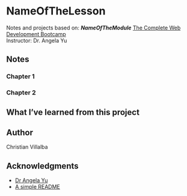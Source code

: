 # NameOfTheLesson

Notes and projects based on: ***NameOfTheModule***
[The Complete Web Development Bootcamp](https://www.udemy.com/course/the-complete-web-development-bootcamp/)          
Instructor: Dr. Angela Yu 

## Notes

### Chapter 1
### Chapter 2

## What I’ve learned from this project


## Author

Christian Villalba

## Acknowledgments
* [Dr Angela Yu](https://www.udemy.com/course/the-complete-web-development-bootcamp/)
* [A simple README](https://gist.github.com/DomPizzie/7a5ff55ffa9081f2de27c315f5018afc)
